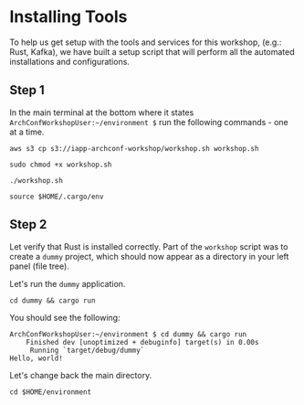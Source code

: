 # Installing Tools

To help us get setup with the tools and services for this workshop, \(e.g.: Rust, Kafka\), we have built a setup script that will perform all the automated installations and configurations.

## Step 1

In the main terminal at the bottom where it states `ArchConfWorkshopUser:~/environment $` run the following commands - one at a time.

```text
aws s3 cp s3://iapp-archconf-workshop/workshop.sh workshop.sh
```

```text
sudo chmod +x workshop.sh
```

```text
./workshop.sh
```

```text
source $HOME/.cargo/env
```

## Step 2

Let verify that Rust is installed correctly. Part of the `workshop` script was to create a `dummy` project, which should now appear as a directory in your left panel \(file tree\).

Let's run the `dummy` application.

```text
cd dummy && cargo run
```

You should see the following:

```text
ArchConfWorkshopUser:~/environment $ cd dummy && cargo run                                                                                                                                 
    Finished dev [unoptimized + debuginfo] target(s) in 0.00s
     Running `target/debug/dummy`
Hello, world!
```

Let's change back the main directory.

```text
cd $HOME/environment
```

